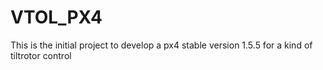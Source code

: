 # VTOL_PX4
This is the initial project to develop a px4 stable version 1.5.5 for a kind of tiltrotor control
